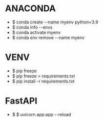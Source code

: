 # ANACONDA
  - $ conda create --name myenv python=3.9
  - $ conda info --envs
  - $ conda activate myenv
  - $ conda env remove --name myenv

  
# VENV
  - $ pip freeze
  - $ pip freeze > requirements.txt
  - $ pip install -r requirements.txt
  

# FastAPI
  - $ $ uvicorn app:app --reload
  
